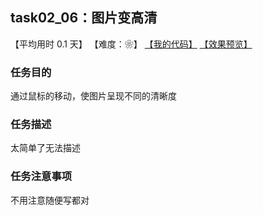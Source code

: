 ## task02_06：图片变高清

【平均用时 0.1 天】
【难度：❀】
[【我的代码】](https://github.com/wangsiyuan233/MyDemo/blob/master/task02/06/task02_06.html)
[【效果预览】](https://wangsiyuan233.cn/MyDemo/task02/06/task02_06.html)

### 任务目的
通过鼠标的移动，使图片呈现不同的清晰度

### 任务描述
太简单了无法描述

### 任务注意事项
不用注意随便写都对










